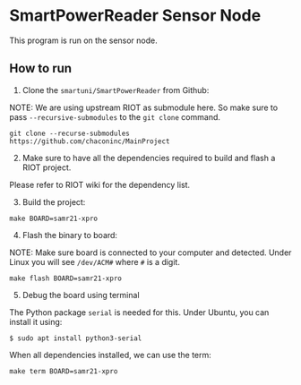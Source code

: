 # SmartPowerReader Sensor Node

This program is run on the sensor node.

## How to run

1. Clone the `smartuni/SmartPowerReader` from Github:

NOTE: We are using upstream RIOT as submodule here. So make sure to pass 
`--recursive-submodules` to the `git clone` command.

```Shell
git clone --recurse-submodules https://github.com/chaconinc/MainProject
```

2. Make sure to have all the dependencies required to build and flash a
RIOT project.

Please refer to RIOT wiki for the dependency list.

3. Build the project:

```Shell
make BOARD=samr21-xpro
```

4. Flash the binary to board:

NOTE: Make sure board is connected to your computer and detected. Under Linux
you will see `/dev/ACM#` where `#` is a digit.

```Shell
make flash BOARD=samr21-xpro
```

5. Debug the board using terminal

The Python package `serial` is needed for this. Under Ubuntu, you can install
it using:

```Shell
$ sudo apt install python3-serial
```

When all dependencies installed, we can use the term:

```Shell
make term BOARD=samr21-xpro
```
